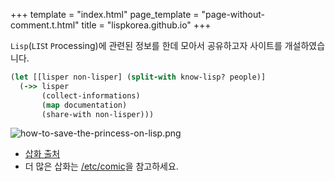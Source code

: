 +++
template = "index.html"
page_template = "page-without-comment.t.html"
title = "lispkorea.github.io"
+++

 `Lisp`(`LIS`t `P`rocessing)에 관련된 정보를 한데 모아서 공유하고자 사이트를 개설하였습니다.
 

``` clojure
(let [[lisper non-lisper] (split-with know-lisp? people)]
  (->> lisper
       (collect-informations)
       (map documentation)
       (share-with non-lisper)))
```


![how-to-save-the-princess-on-lisp.png](/comic/how-to-save-the-princess-on-lisp.png)
- [삽화 출처](https://toggl.com/blog/save-princess-8-programming-languages)
- 더 많은 삽화는 [/etc/comic](/etc/comic)을 참고하세요.
